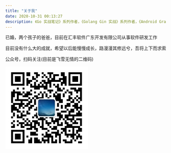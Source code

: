 ```yaml
---
title: "关于我"
date: 2020-10-31 00:13:27
description: 《Go 实战笔记》系列作者，《Golang Gin 实战》系列作者，《Android Gradle权威指南》作者，现负责技术管理
---
```


已婚，两个孩子的爸爸，目前在汇丰软件广东开发有限公司从事软件研发工作

目前没有什么大的成就，希望以后能慢慢成长，路漫漫其修远兮，吾将上下而求索

公众号，扫码关注(目前是飞雪无情的二维码)

![扫码关注](qrcode_for_weixin.jpg)


